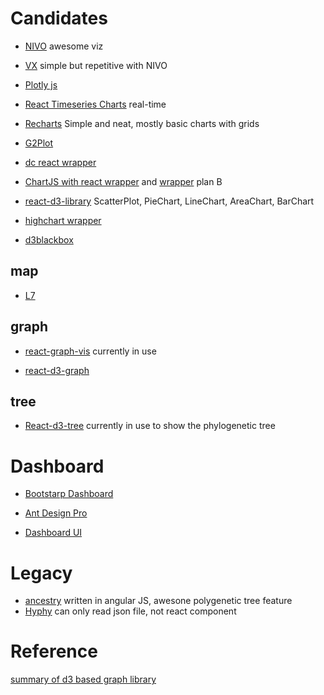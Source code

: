 # Candidates

- [NIVO](https://nivo.rocks/bubble/)
  awesome viz

- [VX](https://vx-demo.now.sh/gallery)
  simple but repetitive with NIVO
- [Plotly js](https://plotly.com/javascript/react/)

- [React Timeseries Charts](https://software.es.net/react-timeseries-charts/#/example/wind)
  real-time

- [Recharts](http://recharts.org/en-US/examples/LineChartAxisInterval)
  Simple and neat, mostly basic charts with grids

- [G2Plot](https://github.com/antvis/G2Plot)
- [dc react wrapper](https://www.lighttag.io/blog/react-dc-js/)

- [ChartJS with react wrapper](https://www.chartjs.org/samples/latest/) and [wrapper](http://jerairrest.github.io/react-chartjs-2/)
  plan B

- [react-d3-library](https://github.com/react-d3-library/react-d3-library)
  ScatterPlot, PieChart, LineChart, AreaChart, BarChart

- [highchart wrapper](https://github.com/kirjs/react-highcharts)

- [d3blackbox]()

## map

- [L7](https://l7.antv.vision/en)

## graph

- [react-graph-vis](https://github.com/crubier/react-graph-vis)
  currently in use

- [react-d3-graph](https://github.com/danielcaldas/react-d3-graph)

## tree

- [React-d3-tree](https://github.com/bkrem/react-d3-tree)
  currently in use to show the phylogenetic tree

# Dashboard

- [Bootstarp Dashboard](https://www.creative-tim.com/product/light-bootstrap-dashboard-react)

- [Ant Design Pro](https://preview.pro.ant.design/dashboard/analysis)

- [Dashboard UI](https://github.com/coreui/coreui-icons)

# Legacy

- [ancestry](http://biosustain.github.io/ancestry/)
  written in angular JS, awesone polygenetic tree feature
- [Hyphy](http://vision.hyphy.org)
  can only read json file, not react component

# Reference

[summary of d3 based graph library](https://docs.google.com/spreadsheets/d/1tq2uyeBLJDOCYT3TftOg3LE2N-QspoFbMyBqBGxwnG4/edit#gid=890532388)
